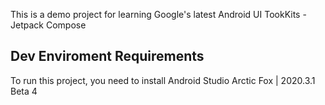 This is a demo project for learning Google's latest Android UI TookKits - Jetpack Compose 

## Dev Enviroment Requirements

To run this project, you need to install Android Studio Arctic Fox | 2020.3.1 Beta 4
